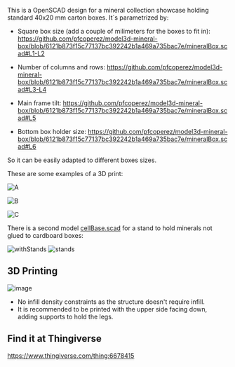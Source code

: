 This is a OpenSCAD design for a mineral collection showcase holding standard 40x20 mm carton boxes. It´s parametrized by:

- Square box size (add a couple of milimeters for the boxes to fit in):
https://github.com/pfcoperez/model3d-mineral-box/blob/6121b873f15c77137bc392242b1a469a735bac7e/mineralBox.scad#L1-L2

- Number of columns and rows:
https://github.com/pfcoperez/model3d-mineral-box/blob/6121b873f15c77137bc392242b1a469a735bac7e/mineralBox.scad#L3-L4

- Main frame tilt:
https://github.com/pfcoperez/model3d-mineral-box/blob/6121b873f15c77137bc392242b1a469a735bac7e/mineralBox.scad#L5

- Bottom box holder size:
https://github.com/pfcoperez/model3d-mineral-box/blob/6121b873f15c77137bc392242b1a469a735bac7e/mineralBox.scad#L6

So it can be easily adapted to different boxes sizes.

These are some examples of a 3D print:

![A](https://github.com/pfcoperez/model3d-mineral-box/assets/273379/ab87d80c-e71e-469a-8b7c-547b57d265d5)

![B](https://github.com/pfcoperez/model3d-mineral-box/assets/273379/c82e8008-91c1-416e-b38c-fc62b249fb3d)

![C](https://github.com/pfcoperez/model3d-mineral-box/assets/273379/202932f4-29d3-436e-b3ff-456c27cf783a)

There is a second model [cellBase.scad](https://github.com/pfcoperez/model3d-mineral-box/blob/main/cellBase.scad) for a stand to hold minerals not glued to cardboard boxes:

![withStands](https://github.com/pfcoperez/model3d-mineral-box/assets/273379/5ecfca6c-38f5-41f2-bd49-a0235761e6ea)
![stands](https://github.com/pfcoperez/model3d-mineral-box/assets/273379/f46aad35-0e1d-4e43-9ee2-7e8206b0fd54)


## 3D Printing

![image](https://github.com/pfcoperez/model3d-mineral-box/assets/273379/89d620bf-4e9e-449b-b7c6-bebe1291b57f)

- No infill density constraints as the structure doesn't require infill.
- It is recommended to be printed with the upper side facing down, adding supports to hold the legs.

## Find it at Thingiverse

https://www.thingiverse.com/thing:6678415
